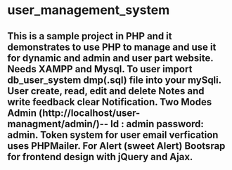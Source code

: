 # user_management_system
This is a sample project in PHP and it demonstrates to use PHP to manage and use it for dynamic and admin and user part website.
 Needs XAMPP and Mysql.
 To user import db_user_system dmp(.sql) file into your mySqli.
 User create, read, edit and delete Notes and write feedback clear Notification.
 Two Modes Admin (http://localhost/user-managment/admin/)-- Id : admin password: admin.
 Token system for user email verfication uses PHPMailer.
 For Alert (sweet Alert) Bootsrap for frontend design with jQuery and Ajax.
------------------------------------------------------------------------------------------------------------------------------------
